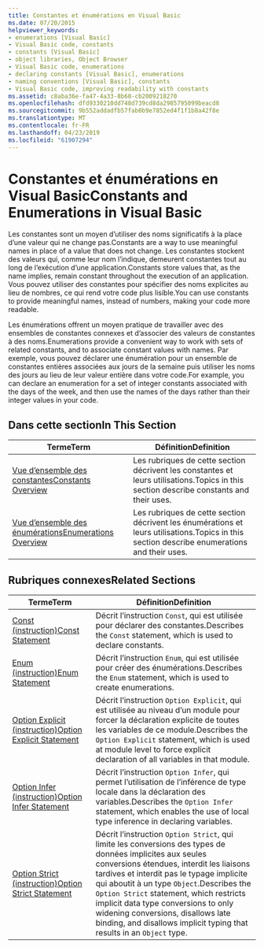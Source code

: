 ```yaml
---
title: Constantes et énumérations en Visual Basic
ms.date: 07/20/2015
helpviewer_keywords:
- enumerations [Visual Basic]
- Visual Basic code, constants
- constants [Visual Basic]
- object libraries, Object Browser
- Visual Basic code, enumerations
- declaring constants [Visual Basic], enumerations
- naming conventions [Visual Basic], constants
- Visual Basic code, improving readability with constants
ms.assetid: c8aba36e-fa47-4a33-8b68-cb2009218270
ms.openlocfilehash: dfd9330210dd748d739cd8da2985795099beacd8
ms.sourcegitcommit: 9b552addadfb57fab0b9e7852ed4f1f1b8a42f8e
ms.translationtype: MT
ms.contentlocale: fr-FR
ms.lasthandoff: 04/23/2019
ms.locfileid: "61907294"
---
```

# <a name="constants-and-enumerations-in-visual-basic"></a><span data-ttu-id="40f15-102">Constantes et énumérations en Visual Basic</span><span class="sxs-lookup"><span data-stu-id="40f15-102">Constants and Enumerations in Visual Basic</span></span>
<span data-ttu-id="40f15-103">Les constantes sont un moyen d’utiliser des noms significatifs à la place d’une valeur qui ne change pas.</span><span class="sxs-lookup"><span data-stu-id="40f15-103">Constants are a way to use meaningful names in place of a value that does not change.</span></span> <span data-ttu-id="40f15-104">Les constantes stockent des valeurs qui, comme leur nom l’indique, demeurent constantes tout au long de l’exécution d’une application.</span><span class="sxs-lookup"><span data-stu-id="40f15-104">Constants store values that, as the name implies, remain constant throughout the execution of an application.</span></span> <span data-ttu-id="40f15-105">Vous pouvez utiliser des constantes pour spécifier des noms explicites au lieu de nombres, ce qui rend votre code plus lisible.</span><span class="sxs-lookup"><span data-stu-id="40f15-105">You can use constants to provide meaningful names, instead of numbers, making your code more readable.</span></span>  
  
 <span data-ttu-id="40f15-106">Les énumérations offrent un moyen pratique de travailler avec des ensembles de constantes connexes et d’associer des valeurs de constantes à des noms.</span><span class="sxs-lookup"><span data-stu-id="40f15-106">Enumerations provide a convenient way to work with sets of related constants, and to associate constant values with names.</span></span> <span data-ttu-id="40f15-107">Par exemple, vous pouvez déclarer une énumération pour un ensemble de constantes entières associées aux jours de la semaine puis utiliser les noms des jours au lieu de leur valeur entière dans votre code.</span><span class="sxs-lookup"><span data-stu-id="40f15-107">For example, you can declare an enumeration for a set of integer constants associated with the days of the week, and then use the names of the days rather than their integer values in your code.</span></span>  
  
## <a name="in-this-section"></a><span data-ttu-id="40f15-108">Dans cette section</span><span class="sxs-lookup"><span data-stu-id="40f15-108">In This Section</span></span>  
  
|<span data-ttu-id="40f15-109">Terme</span><span class="sxs-lookup"><span data-stu-id="40f15-109">Term</span></span>|<span data-ttu-id="40f15-110">Définition</span><span class="sxs-lookup"><span data-stu-id="40f15-110">Definition</span></span>|  
|---|---|  
|[<span data-ttu-id="40f15-111">Vue d’ensemble des constantes</span><span class="sxs-lookup"><span data-stu-id="40f15-111">Constants Overview</span></span>](../../../../visual-basic/programming-guide/language-features/constants-enums/constants-overview.md)|<span data-ttu-id="40f15-112">Les rubriques de cette section décrivent les constantes et leurs utilisations.</span><span class="sxs-lookup"><span data-stu-id="40f15-112">Topics in this section describe constants and their uses.</span></span>|  
|[<span data-ttu-id="40f15-113">Vue d’ensemble des énumérations</span><span class="sxs-lookup"><span data-stu-id="40f15-113">Enumerations Overview</span></span>](../../../../visual-basic/programming-guide/language-features/constants-enums/enumerations-overview.md)|<span data-ttu-id="40f15-114">Les rubriques de cette section décrivent les énumérations et leurs utilisations.</span><span class="sxs-lookup"><span data-stu-id="40f15-114">Topics in this section describe enumerations and their uses.</span></span>|  
  
## <a name="related-sections"></a><span data-ttu-id="40f15-115">Rubriques connexes</span><span class="sxs-lookup"><span data-stu-id="40f15-115">Related Sections</span></span>  
  
|<span data-ttu-id="40f15-116">Terme</span><span class="sxs-lookup"><span data-stu-id="40f15-116">Term</span></span>|<span data-ttu-id="40f15-117">Définition</span><span class="sxs-lookup"><span data-stu-id="40f15-117">Definition</span></span>|  
|---|---|  
|[<span data-ttu-id="40f15-118">Const (instruction)</span><span class="sxs-lookup"><span data-stu-id="40f15-118">Const Statement</span></span>](../../../../visual-basic/language-reference/statements/const-statement.md)|<span data-ttu-id="40f15-119">Décrit l’instruction `Const`, qui est utilisée pour déclarer des constantes.</span><span class="sxs-lookup"><span data-stu-id="40f15-119">Describes the `Const` statement, which is used to declare constants.</span></span>|  
|[<span data-ttu-id="40f15-120">Enum (instruction)</span><span class="sxs-lookup"><span data-stu-id="40f15-120">Enum Statement</span></span>](../../../../visual-basic/language-reference/statements/enum-statement.md)|<span data-ttu-id="40f15-121">Décrit l’instruction `Enum`, qui est utilisée pour créer des énumérations.</span><span class="sxs-lookup"><span data-stu-id="40f15-121">Describes the `Enum` statement, which is used to create enumerations.</span></span>|  
|[<span data-ttu-id="40f15-122">Option Explicit (instruction)</span><span class="sxs-lookup"><span data-stu-id="40f15-122">Option Explicit Statement</span></span>](../../../../visual-basic/language-reference/statements/option-explicit-statement.md)|<span data-ttu-id="40f15-123">Décrit l’instruction `Option Explicit`, qui est utilisée au niveau d’un module pour forcer la déclaration explicite de toutes les variables de ce module.</span><span class="sxs-lookup"><span data-stu-id="40f15-123">Describes the `Option Explicit` statement, which is used at module level to force explicit declaration of all variables in that module.</span></span>|  
|[<span data-ttu-id="40f15-124">Option Infer (instruction)</span><span class="sxs-lookup"><span data-stu-id="40f15-124">Option Infer Statement</span></span>](../../../../visual-basic/language-reference/statements/option-infer-statement.md)|<span data-ttu-id="40f15-125">Décrit l’instruction `Option Infer`, qui permet l’utilisation de l’inférence de type locale dans la déclaration des variables.</span><span class="sxs-lookup"><span data-stu-id="40f15-125">Describes the `Option Infer` statement, which enables the use of local type inference in declaring variables.</span></span>|  
|[<span data-ttu-id="40f15-126">Option Strict (instruction)</span><span class="sxs-lookup"><span data-stu-id="40f15-126">Option Strict Statement</span></span>](../../../../visual-basic/language-reference/statements/option-strict-statement.md)|<span data-ttu-id="40f15-127">Décrit l’instruction `Option Strict`, qui limite les conversions des types de données implicites aux seules conversions étendues, interdit les liaisons tardives et interdit pas le typage implicite qui aboutit à un type `Object`.</span><span class="sxs-lookup"><span data-stu-id="40f15-127">Describes the `Option Strict` statement, which restricts implicit data type conversions to only widening conversions, disallows late binding, and disallows implicit typing that results in an `Object` type.</span></span>|
